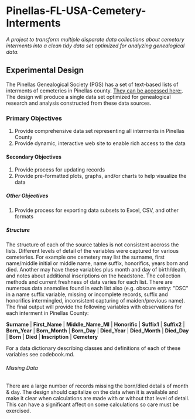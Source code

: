 # Pinellas-FL-USA-Cemetery-Interments
*A project to transform multiple disparate data collections about cemetary interments into a clean tidy data set optimized for analyzing genealogical data.*
## Experimental Design
The Pinellas Genealogical Society (PGS) has a set of text-based lists of interments of cemeteries in Pinellas county.  [They can be accessed here:](http://www.rootsweb.ancestry.com/~flpgs/pgs-cemetery-indexes.htm).
The design will produce a single data set optimized for genealogical research and analysis constructed from these data sources.
### Primary Objectives
1. Provide comprehensive data set representing all interments in Pinellas County
2. Provide dynamic, interactive web site to enable rich access to the data

#### Secondary Objectives
1. Provide process for updating records
2. Provide pre-formatted plots, graphs, and/or charts to help visualize the data

##### Other Objectives
1. Provide process for exporting data subsets to Excel, CSV, and other formats

##### Structure
The structure of each of the source tables is not consistent accross the lists. Different levels of detail of the variables were captured for various cemeteries.  For example one cemetery may list the surname, first name/middle initial or middle name, name suffix, honorifics, years born and died.  Another may have these variables plus month and day of birth/death, and notes about additional inscriptions on the headstone.  The collection methods and current freshness of data varies for each list.  There are numerous data anamolies found in each list also (e.g. obscure entry: "DSC" in a name suffix variable, missing or incomplete records, suffix and honorifics intermingled, inconsistent capturing of maiden/previous name). The final output will provide the following variables with observations for each interment in Pinellas County:

**Surname** | **First_Name** | **Middle_Name_MI** | **Honorific** | **Suffix1** | **Suffix2** | **Born_Year** | **Born_Month** | **Born_Day** | **Died_Year** | **Died_Month** | **Died_Day** | **Born** | **Died** | **Inscription** | **Cemetery**

For a data dictionary describing classes and definitions of each of these variables see codebook.md.
###### Missing Data
There are a large number of records missing the born/died details of month & day.  The design should capitalize on the data when it is available and make it clear when calculations are made with or without that level of detail.  This can have a significant affect on some calculations so care must be exercised.

